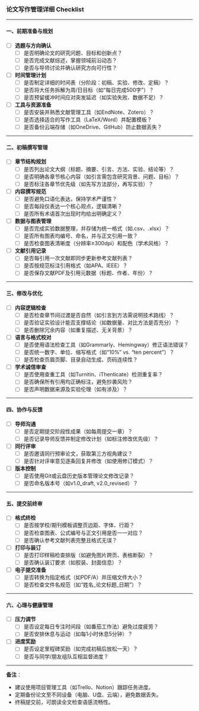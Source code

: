 ### **论文写作管理详细 Checklist**  

---

#### **一、前期准备与规划**  
- [ ] **选题与方向确认**  
  - [ ] 是否明确论文的研究问题、目标和创新点？  
  - [ ] 是否完成文献综述，掌握领域前沿动态？  
  - [ ] 是否与导师讨论并确认研究方向可行性？  
- [ ] **时间管理计划**  
  - [ ] 是否制定详细的时间表（分阶段：初稿、实验、修改、定稿）？  
  - [ ] 是否将大任务拆解为周/日目标（如“每日完成500字”）？  
  - [ ] 是否预留缓冲时间应对突发延迟（如实验失败、数据不足）？  
- [ ] **工具与资源准备**  
  - [ ] 是否安装并熟悉文献管理工具（如EndNote、Zotero）？  
  - [ ] 是否选择适合的写作工具（LaTeX/Word）并配置模板？  
  - [ ] 是否备份云端存储（如OneDrive、GitHub）防止数据丢失？  

---

#### **二、初稿撰写管理**  
- [ ] **章节结构规划**  
  - [ ] 是否列出论文大纲（标题、摘要、引言、方法、实验、结论等）？  
  - [ ] 是否明确各章节核心内容（如引言需包含研究背景、问题、目标）？  
  - [ ] 是否标注各章节优先级（如先写方法部分，再写实验）？  
- [ ] **内容撰写规范**  
  - [ ] 是否避免口语化表达，保持学术严谨性？  
  - [ ] 是否每段仅表达一个核心观点，逻辑清晰？  
  - [ ] 是否所有术语首次出现时均给出明确定义？  
- [ ] **数据与图表管理**  
  - [ ] 是否完成实验数据整理，并存储为统一格式（如.csv、.xlsx）？  
  - [ ] 是否所有图表均编号、命名，并与正文引用一致？  
  - [ ] 是否检查图表清晰度（分辨率≥300dpi）和配色（学术风格）？  
- [ ] **文献引用记录**  
  - [ ] 是否每引用一次文献即同步更新参考文献列表？  
  - [ ] 是否按规范标注引用格式（如APA、IEEE）？  
  - [ ] 是否保存文献PDF及引用元数据（标题、作者、年份）？  

---

#### **三、修改与优化**  
- [ ] **内容逻辑检查**  
  - [ ] 是否检查章节间过渡是否自然（如引言到方法需说明技术路线）？  
  - [ ] 是否验证实验设计能否支撑结论（如数据量、对比方法是否充分）？  
  - [ ] 是否删除冗余内容（如重复描述、无关背景）？  
- [ ] **语言与格式校对**  
  - [ ] 是否使用语法检查工具（如Grammarly、Hemingway）修正语法错误？  
  - [ ] 是否统一数字、单位、缩写格式（如“10%” vs. “ten percent”）？  
  - [ ] 是否检查页眉页脚、目录自动生成、页码连续性？  
- [ ] **学术诚信审查**  
  - [ ] 是否使用查重工具（如Turnitin、iThenticate）检测重复率？  
  - [ ] 是否确保所有引用均正确标注，避免抄袭风险？  
  - [ ] 是否声明数据来源及实验伦理（如有涉及）？  

---

#### **四、协作与反馈**  
- [ ] **导师沟通**  
  - [ ] 是否定期提交阶段性成果（如每周提交一章）？  
  - [ ] 是否记录导师反馈并制定修改计划（如标注修改优先级）？  
- [ ] **同行评审**  
  - [ ] 是否邀请同行预审论文，获取第三方视角建议？  
  - [ ] 是否针对评审意见逐条回复并修改（如使用修订模式）？  
- [ ] **版本控制**  
  - [ ] 是否使用Git或云盘历史版本管理论文修改记录？  
  - [ ] 是否命名版本号（如v1.0_draft, v2.0_revised）？  

---

#### **五、提交前终审**  
- [ ] **格式终检**  
  - [ ] 是否按学校/期刊模板调整页边距、字体、行距？  
  - [ ] 是否检查图表、公式编号与正文引用是否一一对应？  
  - [ ] 是否确认参考文献列表完整且格式无误？  
- [ ] **打印与装订**  
  - [ ] 是否打印样稿检查排版（如避免图片跨页、表格断裂）？  
  - [ ] 是否确认装订要求（如胶装、封面信息）？  
- [ ] **电子提交准备**  
  - [ ] 是否转换为指定格式（如PDF/A）并压缩文件大小？  
  - [ ] 是否检查文件名规范（如“姓名_论文标题_日期”）？  

---

#### **六、心理与健康管理**  
- [ ] **压力调节**  
  - [ ] 是否设定每日专注时间段（如番茄工作法）避免过度疲劳？  
  - [ ] 是否安排休息与运动（如每1小时休息5分钟）？  
- [ ] **进度奖励**  
  - [ ] 是否设定里程碑奖励（如完成初稿后放松一天）？  
  - [ ] 是否与同学/朋友组队互相监督进度？  

---

**备注**：  
- 建议使用项目管理工具（如Trello、Notion）跟踪任务进度。  
- 定期备份论文至不同设备（电脑、U盘、云端），避免数据丢失。  
- 终稿提交前，可朗读全文检查语感流畅性。